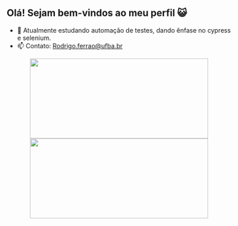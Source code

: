 ## Olá! Sejam bem-vindos ao meu perfil 😺

- 🌱 Atualmente estudando automação de testes, dando ênfase no cypress e selenium.
- 📫 Contato: Rodrigo.ferrao@ufba.br

<div align="center">
<a href="https://github.com/RodrigoFerrao">
<img height="180em" width="400em" src="https://github-readme-stats.vercel.app/api?username=RodrigoFerrao&show_icons=false&theme=merko&include_all_commits=true&count_private=true"/>
  <img height="180em" width="400em" src="https://github-readme-stats.vercel.app/api/top-langs/?username=RodrigoFerrao&langs_count=7&theme=merko"/>
</div>
